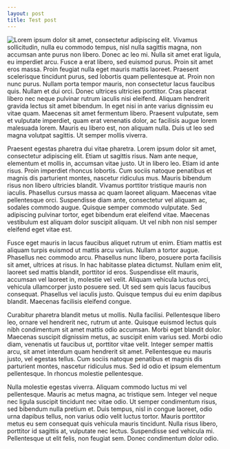 ```yaml
---
layout: post
title: Test post
---
```


<img src="http://placekitten.com/g/200/300" style="float:left"/>

Lorem ipsum dolor sit amet, consectetur adipiscing elit. Vivamus
sollicitudin, nulla eu commodo tempus, nisl nulla sagittis magna, non
accumsan ante purus non libero. Donec ac leo mi. Nulla sit amet erat
ligula, eu imperdiet arcu. Fusce a erat libero, sed euismod
purus. Proin sit amet eros massa. Proin feugiat nulla eget mauris
mattis laoreet. Praesent scelerisque tincidunt purus, sed lobortis
quam pellentesque at. Proin non nunc purus. Nullam porta tempor
mauris, non consectetur lacus faucibus quis. Nullam et dui orci. Donec
ultrices ultricies porttitor. Cras placerat libero nec neque pulvinar
rutrum iaculis nisi eleifend. Aliquam hendrerit gravida lectus sit
amet bibendum. In eget nisi in ante varius dignissim eu vitae
quam. Maecenas sit amet fermentum libero. Praesent vulputate, sem et
vulputate imperdiet, quam erat venenatis dolor, ac facilisis augue
lorem malesuada lorem. Mauris eu libero est, non aliquam nulla. Duis
ut leo sed magna volutpat sagittis. Ut semper mollis viverra.

Praesent egestas pharetra dui vitae pharetra. Lorem ipsum dolor sit
amet, consectetur adipiscing elit. Etiam ut sagittis risus. Nam ante
neque, elementum et mollis in, accumsan vitae justo. Ut in libero
leo. Etiam id ante risus. Proin imperdiet rhoncus lobortis. Cum sociis
natoque penatibus et magnis dis parturient montes, nascetur ridiculus
mus. Mauris bibendum risus non libero ultricies blandit. Vivamus
porttitor tristique mauris non iaculis. Phasellus cursus massa ac quam
laoreet aliquam. Maecenas vitae pellentesque orci. Suspendisse diam
ante, consectetur vel aliquam ac, sodales commodo augue. Quisque
semper commodo vulputate. Sed adipiscing pulvinar tortor, eget
bibendum erat eleifend vitae. Maecenas vestibulum est aliquam dolor
suscipit aliquam. Ut vel nibh non nisl semper eleifend eget vitae est.

Fusce eget mauris in lacus faucibus aliquet rutrum ut enim. Etiam
mattis est aliquam turpis euismod ut mattis arcu varius. Nullam a
tortor augue. Phasellus nec commodo arcu. Phasellus nunc libero,
posuere porta facilisis sit amet, ultrices at risus. In hac habitasse
platea dictumst. Nullam enim elit, laoreet sed mattis blandit,
porttitor id eros. Suspendisse elit mauris, accumsan vel laoreet in,
molestie vel velit. Aliquam vehicula luctus orci, vehicula ullamcorper
justo posuere sed. Ut sed sem quis lacus faucibus consequat. Phasellus
vel iaculis justo. Quisque tempus dui eu enim dapibus
blandit. Maecenas facilisis eleifend congue.

Curabitur pharetra blandit metus ut mollis. Nulla
facilisi. Pellentesque libero leo, ornare vel hendrerit nec, rutrum ut
ante. Quisque euismod lectus quis nibh condimentum sit amet mattis
odio accumsan. Morbi eget blandit dolor. Maecenas suscipit dignissim
metus, ac suscipit enim varius sed. Morbi odio diam, venenatis ut
faucibus ut, porttitor vitae velit. Integer semper mattis arcu, sit
amet interdum quam hendrerit sit amet. Pellentesque eu mauris justo,
vel egestas tellus. Cum sociis natoque penatibus et magnis dis
parturient montes, nascetur ridiculus mus. Sed id odio et ipsum
elementum pellentesque. In rhoncus molestie pellentesque.

Nulla molestie egestas viverra. Aliquam commodo luctus mi vel
pellentesque. Mauris ac metus magna, ac tristique sem. Integer vel
neque nec ligula suscipit tincidunt nec vitae odio. Ut semper
condimentum risus, sed bibendum nulla pretium et. Duis tempus, nisl in
congue laoreet, odio urna dapibus tellus, non varius odio velit luctus
tortor. Mauris porttitor metus eu sem consequat quis vehicula mauris
tincidunt. Nulla risus libero, porttitor id sagittis at, vulputate nec
lectus. Suspendisse sed vehicula mi. Pellentesque ut elit felis, non
feugiat sem. Donec condimentum dolor odio.